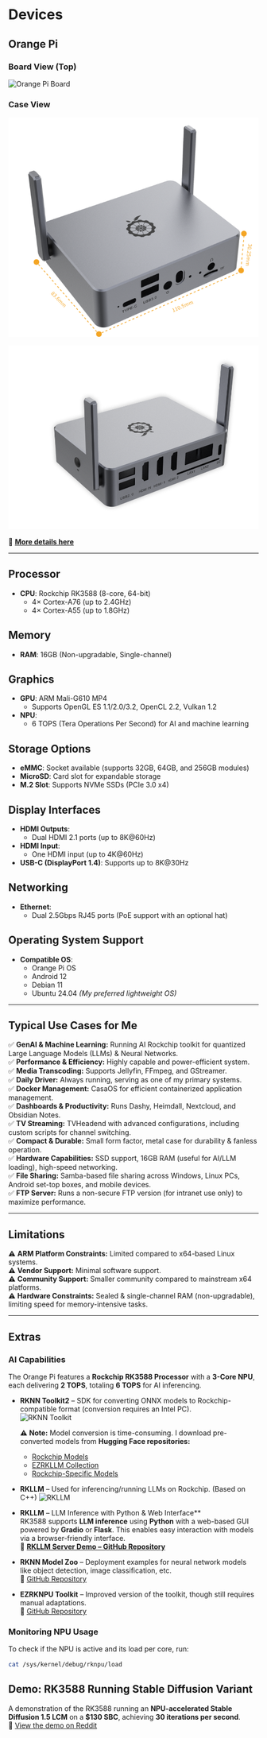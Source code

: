 # **Devices**  

## **Orange Pi**  

### **Board View (Top)**  



<img src="https://m.media-amazon.com/images/I/71fNE6IX3iL._AC_UF894,1000_QL80_.jpg" alt="Orange Pi Board" width="600" Height="700">  

### **Case View**  

![alt text](image-1.png)

![alt text](image-2.png)

🔗 [**More details here**](http://www.orangepi.org/html/hardWare/computerAndMicrocontrollers/details/Orange-Pi-5-plus.html)  

---

## **Processor**  
- **CPU**: Rockchip RK3588 (8-core, 64-bit)  
  - 4× Cortex-A76 (up to 2.4GHz)  
  - 4× Cortex-A55 (up to 1.8GHz)  

## **Memory**  
- **RAM**: 16GB (Non-upgradable, Single-channel)  

## **Graphics**  
- **GPU**: ARM Mali-G610 MP4  
  - Supports OpenGL ES 1.1/2.0/3.2, OpenCL 2.2, Vulkan 1.2  
- **NPU**:  
  - 6 TOPS (Tera Operations Per Second) for AI and machine learning  

## **Storage Options**  
- **eMMC**: Socket available (supports 32GB, 64GB, and 256GB modules)  
- **MicroSD**: Card slot for expandable storage  
- **M.2 Slot**: Supports NVMe SSDs (PCIe 3.0 x4)  

## **Display Interfaces**  
- **HDMI Outputs**:  
  - Dual HDMI 2.1 ports (up to 8K@60Hz)  
- **HDMI Input**:  
  - One HDMI input (up to 4K@60Hz)  
- **USB-C (DisplayPort 1.4)**: Supports up to 8K@30Hz  

## **Networking**  
- **Ethernet**:  
  - Dual 2.5Gbps RJ45 ports (PoE support with an optional hat)  

## **Operating System Support**  
- **Compatible OS**:  
  - Orange Pi OS  
  - Android 12  
  - Debian 11  
  - Ubuntu 24.04 *(My preferred lightweight OS)*  

---

## **Typical Use Cases for Me**  

✅ **GenAI & Machine Learning:** Running AI Rockchip toolkit for quantized Large Language Models (LLMs) & Neural Networks.  
✅ **Performance & Efficiency:** Highly capable and power-efficient system.  
✅ **Media Transcoding:** Supports Jellyfin, FFmpeg, and GStreamer.  
✅ **Daily Driver:** Always running, serving as one of my primary systems.  
✅ **Docker Management:** CasaOS for efficient containerized application management.  
✅ **Dashboards & Productivity:** Runs Dashy, Heimdall, Nextcloud, and Obsidian Notes.  
✅ **TV Streaming:** TVHeadend with advanced configurations, including custom scripts for channel switching.  
✅ **Compact & Durable:** Small form factor, metal case for durability & fanless operation.  
✅ **Hardware Capabilities:** SSD support, 16GB RAM (useful for AI/LLM loading), high-speed networking.  
✅ **File Sharing:** Samba-based file sharing across Windows, Linux PCs, Android set-top boxes, and mobile devices.  
✅ **FTP Server:** Runs a non-secure FTP version (for intranet use only) to maximize performance.  

---

## **Limitations**  

⚠️ **ARM Platform Constraints:** Limited compared to x64-based Linux systems.  
⚠️ **Vendor Support:** Minimal software support.  
⚠️ **Community Support:** Smaller community compared to mainstream x64 platforms.  
⚠️ **Hardware Constraints:** Sealed & single-channel RAM (non-upgradable), limiting speed for memory-intensive tasks.  

---

## **Extras**  

### **AI Capabilities**  
The Orange Pi features a **Rockchip RK3588 Processor** with a **3-Core NPU**, each delivering **2 TOPS**, totaling **6 TOPS** for AI inferencing.  

- **RKNN Toolkit2** – SDK for converting ONNX models to Rockchip-compatible format (conversion requires an Intel PC).  
  ![RKNN Toolkit](https://github.com/user-attachments/assets/7bff0d80-4111-4b5e-a0b9-3ebec8db0ff6)  

  ⚠️ **Note:** Model conversion is time-consuming. I download pre-converted models from **Hugging Face repositories:**  
  - [Rockchip Models](https://huggingface.co/models?other=rk3588)  
  - [EZRKLLM Collection](https://huggingface.co/Pelochus/ezrkllm-collection)  
  - [Rockchip-Specific Models](https://huggingface.co/models?other=rockchip)  

- **RKLLM** – Used for inferencing/running LLMs on Rockchip.  (Based on C++)
  ![RKLLM](https://github.com/user-attachments/assets/9ed9d0ba-c95a-4890-b77d-a39fea0fb864)  

- **RKLLM** – LLM Inference with Python & Web Interface**  
  RK3588 supports **LLM inference** using **Python** with a web-based GUI powered by **Gradio** or **Flask**. This enables easy interaction with models via a browser-friendly interface.  
  🔗 [**RKLLM Server Demo – GitHub Repository**](https://github.com/airockchip/rknn-llm/blob/main/examples/rkllm_server_demo/README.md)  

- **RKNN Model Zoo** – Deployment examples for neural network models like object detection, image classification, etc.  
  🔗 [GitHub Repository](https://github.com/airockchip/rknn_model_zoo)  

- **EZRKNPU Toolkit** – Improved version of the toolkit, though still requires manual adaptations.  
  🔗 [GitHub Repository](https://github.com/Pelochus/ezrknpu)  


### **Monitoring NPU Usage**  
To check if the NPU is active and its load per core, run:  
```sh
cat /sys/kernel/debug/rknpu/load
```


## **Demo: RK3588 Running Stable Diffusion Variant**  
A demonstration of the RK3588 running an **NPU-accelerated Stable Diffusion 1.5 LCM** on a **$130 SBC**, achieving **30 iterations per second**.  
🔗 [View the demo on Reddit](https://www.reddit.com/r/StableDiffusion/comments/1gxbwp1/npu_accelerated_sd15_lcm_on_130_rk3588_sbc_30/?rdt=55368)  
